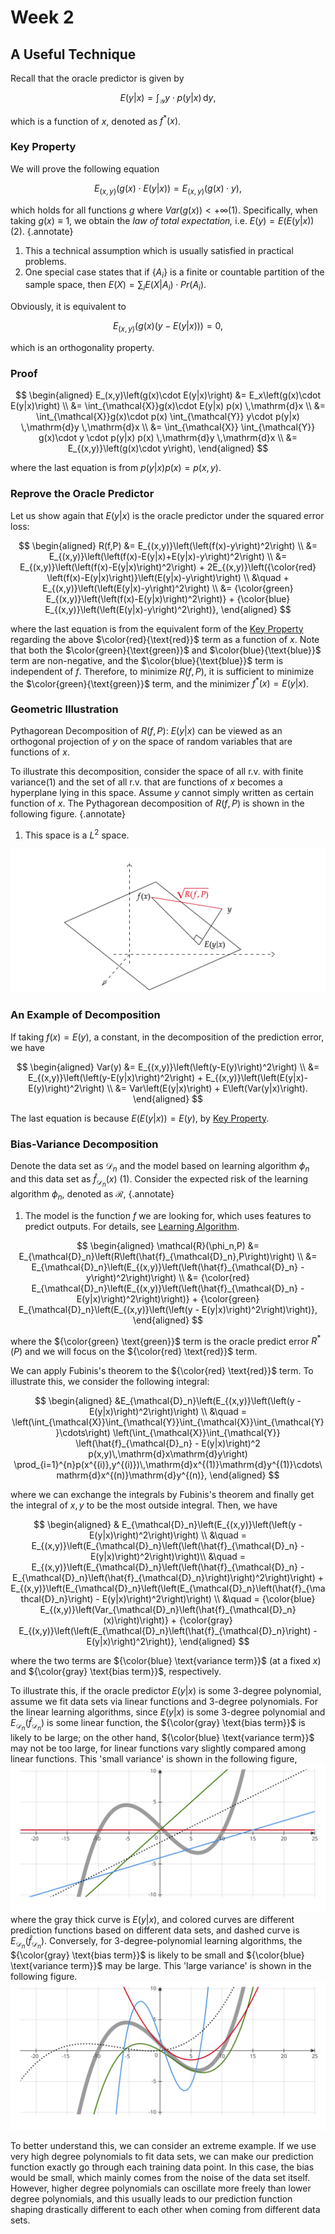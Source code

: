 # Week 2

## A Useful Technique

Recall that the oracle predictor is given by

$$
E(y|x) = \int_{\mathcal{Y}} y\cdot p(y|x) \,\mathrm{d}y,
$$

which is a function of $x$, denoted as $f^*(x)$.

### Key Property

We will prove the following equation

$$
E_{(x,y)}\left(g(x)\cdot E(y|x)\right) = E_{(x,y)}\left(g(x)\cdot y\right),
$$

which holds for all functions $g$ where $Var\left(g(x)\right)<+\infty$(1). Specifically, when taking $g(x)\equiv 1$, we obtain the *law of total expectation,* i.e. $E\left(y\right) = E\left(E(y|x)\right)$(2).
{.annotate}

1. This a technical assumption which is usually satisfied in practical problems.
2. One special case states that if $\left\{A_i\right\}$ is a finite or countable partition of the sample space, then $E(X)=\sum_i E\left(X | A_i\right) \cdot Pr\left(A_i\right)$.

Obviously, it is equivalent to

$$
E_{(x,y)}\left(g(x)\left(y-E(y|x)\right)\right) = 0,
$$

which is an orthogonality property.

### Proof

$$
\begin{aligned}
E_(x,y)\left(g(x)\cdot E(y|x)\right) 
&= E_x\left(g(x)\cdot E(y|x)\right) \\
&= \int_{\mathcal{X}}g(x)\cdot E(y|x) p(x) \,\mathrm{d}x \\
&= \int_{\mathcal{X}}g(x)\cdot p(x) \int_{\mathcal{Y}} y\cdot p(y|x) \,\mathrm{d}y \,\mathrm{d}x \\
&= \int_{\mathcal{X}} \int_{\mathcal{Y}} g(x)\cdot y \cdot p(y|x) p(x) \,\mathrm{d}y \,\mathrm{d}x \\
&= E_{(x,y)}\left(g(x)\cdot y\right),
\end{aligned}
$$

where the last equation is from $p(y|x) p(x) = p(x,y)$.

### Reprove the Oracle Predictor

Let us show again that $E(y|x)$ is the oracle predictor under the squared error loss:

$$
\begin{aligned}
R(f,P) 
&= E_{(x,y)}\left(\left(f(x)-y\right)^2\right) \\
&= E_{(x,y)}\left(\left(f(x)-E(y|x)+E(y|x)-y\right)^2\right) \\
&= E_{(x,y)}\left(\left(f(x)-E(y|x)\right)^2\right) + 2E_{(x,y)}\left({\color{red} \left(f(x)-E(y|x)\right)}\left(E(y|x)-y\right)\right) \\ 
&\quad + E_{(x,y)}\left(\left(E(y|x)-y\right)^2\right) \\
&= {\color{green} E_{(x,y)}\left(\left(f(x)-E(y|x)\right)^2\right)} + {\color{blue} E_{(x,y)}\left(\left(E(y|x)-y\right)^2\right)},
\end{aligned}
$$

where the last equation is from the equivalent form of the [Key Property](#key-property) regarding the above $\color{red}{\text{red}}$ term as a function of $x$.
Note that both the $\color{green}{\text{green}}$ and $\color{blue}{\text{blue}}$ term are non-negative, and the $\color{blue}{\text{blue}}$ term is independent of $f$. Therefore, to minimize $R(f,P)$, it is sufficient to minimize the $\color{green}{\text{green}}$ term, and the minimizer $f^*(x) = E(y|x)$.

### Geometric Illustration

Pythagorean Decomposition of $R(f,P)$: $E(y|x)$ can be viewed as an orthogonal projection of $y$ on the space of random variables that are functions of $x$. 

To illustrate this decomposition, consider the space of all r.v. with finite variance(1) and the set of all r.v. that are functions of $x$ becomes a hyperplane lying in this space. Assume $y$ cannot simply written as certain function of $x$. The Pythagorean decomposition of $R(f,P)$ is shown in the following figure. 
{.annotate}

1. This space is a $L^2$ space. 

![Pythagorean Decomposition](stat541_week201.svg "Pythagorean Decomposition")

### An Example of Decomposition

If taking $f(x)=E(y)$, a constant, in the decomposition of the prediction error, we have

$$
\begin{aligned}
    Var(y)
    &= E_{(x,y)}\left(\left(y-E(y)\right)^2\right) \\
    &= E_{(x,y)}\left(\left(y-E(y|x)\right)^2\right) + E_{(x,y)}\left(\left(E(y|x)-E(y)\right)^2\right) \\
    &= Var\left(E(y|x)\right) + E\left(Var(y|x)\right). 
\end{aligned}
$$

The last equation is because $E\left(E(y|x)\right) = E(y)$, by [Key Property](#key-property). 

### Bias-Variance Decomposition

Denote the data set as $\mathcal{D}_n$ and the model based on learning algorithm $\phi_n$ and this data set as $\hat{f}_{\mathcal{D}_n}(x)$ (1). Consider the expected risk of the learning algorithm $\phi_n$, denoted as $\mathcal{R}$, 
{.annotate}

1. The model is the function $f$ we are looking for, which uses features to predict outputs. For details, see [Learning Algorithm](/notes/lecture_notes/stat541_week1#learning-algorithm). 

$$
\begin{aligned}
    \mathcal{R}(\phi_n,P)
    &= E_{\mathcal{D}_n}\left(R\left(\hat{f}_{\mathcal{D}_n},P\right)\right) \\
    &= E_{\mathcal{D}_n}\left(E_{(x,y)}\left(\left(\hat{f}_{\mathcal{D}_n} - y\right)^2\right)\right) \\
    &= {\color{red} E_{\mathcal{D}_n}\left(E_{(x,y)}\left(\left(\hat{f}_{\mathcal{D}_n} - E(y|x)\right)^2\right)\right)} + {\color{green} E_{\mathcal{D}_n}\left(E_{(x,y)}\left(\left(y - E(y|x)\right)^2\right)\right)}, 
\end{aligned}
$$

where the ${\color{green} \text{green}}$ term is the oracle predict error $R^*(P)$ and we will focus on the ${\color{red} \text{red}}$ term. 

We can apply Fubinis's theorem to the ${\color{red} \text{red}}$ term. To illustrate this, we consider the following integral: 

$$
\begin{aligned}
    &E_{\mathcal{D}_n}\left(E_{(x,y)}\left(\left(y - E(y|x)\right)^2\right)\right) \\
    &\quad = \left(\int_{\mathcal{X}}\int_{\mathcal{Y}}\int_{\mathcal{X}}\int_{\mathcal{Y}}\cdots\right) \left(\int_{\mathcal{X}}\int_{\mathcal{Y}} \left(\hat{f}_{\mathcal{D}_n} - E(y|x)\right)^2 p(x,y)\,\mathrm{d}x\mathrm{d}y\right) \prod_{i=1}^{n}p(x^{(i)},y^{(i)})\,\mathrm{d}x^{(1)}\mathrm{d}y^{(1)}\cdots\mathrm{d}x^{(n)}\mathrm{d}y^{(n)},  
\end{aligned}
$$

where we can exchange the integrals by Fubinis's theorem and finally get the integral of $x,y$ to be the most outside integral. Then, we have 

$$
\begin{aligned}
    & E_{\mathcal{D}_n}\left(E_{(x,y)}\left(\left(y - E(y|x)\right)^2\right)\right) \\
    &\quad = E_{(x,y)}\left(E_{\mathcal{D}_n}\left(\left(\hat{f}_{\mathcal{D}_n} - E(y|x)\right)^2\right)\right)\\
    &\quad = E_{(x,y)}\left(E_{\mathcal{D}_n}\left(\left(\hat{f}_{\mathcal{D}_n} - E_{\mathcal{D}_n}\left(\hat{f}_{\mathcal{D}_n}\right)\right)^2\right)\right) + E_{(x,y)}\left(E_{\mathcal{D}_n}\left(\left(E_{\mathcal{D}_n}\left(\hat{f}_{\mathcal{D}_n}\right) - E(y|x)\right)^2\right)\right) \\
    &\quad = {\color{blue} E_{(x,y)}\left(Var_{\mathcal{D}_n}\left(\hat{f}_{\mathcal{D}_n}(x)\right)\right)} + {\color{gray} E_{(x,y)}\left(\left(E_{\mathcal{D}_n}\left(\hat{f}_{\mathcal{D}_n}\right) - E(y|x)\right)^2\right)}, 
\end{aligned}
$$

where the two terms are ${\color{blue} \text{variance term}}$ (at a fixed $x$) and ${\color{gray} \text{bias term}}$, respectively. 

To illustrate this, if the oracle predictor $E(y|x)$ is some 3-degree polynomial, assume we fit data sets via linear functions and 3-degree polynomials. For the linear learning algorithms, since $E(y|x)$ is some 3-degree polynomial and $E_{\mathcal{D}_n}\left(\hat{f}_{\mathcal{D}_n}\right)$ is some linear function, the ${\color{gray} \text{bias term}}$ is likely to be large; on the other hand, ${\color{blue} \text{variance term}}$ may not be too large, for linear functions vary slightly compared among linear functions. This 'small variance' is shown in the following figure, 
![Linear Model](stat541_week202.svg "Linear Model") 
where the gray thick curve is $E(y|x)$, and  colored curves are different prediction functions based on different data sets, and dashed curve is $E_{\mathcal{D}_n}\left(\hat{f}_{\mathcal{D}_n}\right)$. Conversely, for 3-degree-polynomial learning algorithms, the ${\color{gray} \text{bias term}}$ is likely to be small and ${\color{blue} \text{variance term}}$ may be large. This 'large variance' is shown in the following figure. 
![Linear Model](stat541_week203.svg "Linear Model")

To better understand this, we can consider an extreme example. If we use very high degree polynomials to fit data sets, we can make our prediction function exactly go through each training data point. In this case, the bias would be small, which mainly comes from the noise of the data set itself. However, higher degree polynomials can oscillate more freely than lower degree polynomials, and this usually leads to our prediction function shaping drastically different to each other when coming from different data sets. 